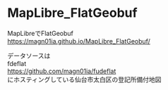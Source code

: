 # MapLibre_FlatGeobuf
MapLibreでFlatGeobuf  
https://magn01ia.github.io/MapLibre_FlatGeobuf/  

データソースは  
fdeflat  
https://github.com/magn01ia/fudeflat  
にホスティングしている仙台市太白区の登記所備付地図
